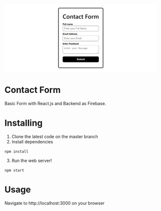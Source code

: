 ![Screenshot](/src/Assets/screenshot.png)

# Contact Form
Basic Form with React.js and Backend as Firebase.

#  Installing
1. Clone the latest code on the master branch
2. Install dependencies

`npm install`

3. Run the web server!

`npm start`

#  Usage
Navigate to http://localhost:3000 on your browser

